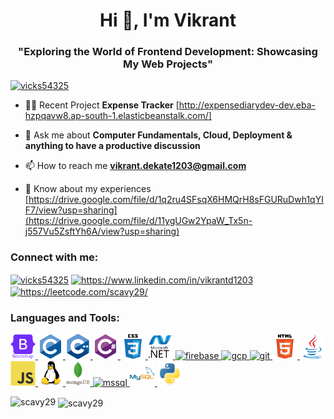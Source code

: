 <h1 align="center">Hi 👋, I'm Vikrant</h1>
<h3 align="center">"Exploring the World of Frontend Development: Showcasing My Web Projects"</h3>

<!-- <p align="left"> <img src="https://komarev.com/ghpvc/?username=scavy29&label=Profile%20views&color=0e75b6&style=flat" alt="scavy29" /> </p> -->

<p align="left"> <a href="https://twitter.com/vicks54325" target="blank"><img src="https://img.shields.io/twitter/follow/vicks54325?logo=twitter&style=for-the-badge" alt="vicks54325" /></a> </p>

- 🧑‍💻 Recent Project **Expense Tracker** [http://expensediarydev-dev.eba-hzpqavw8.ap-south-1.elasticbeanstalk.com/]

- 💬 Ask me about **Computer Fundamentals, Cloud, Deployment & anything to have a productive discussion**

- 📫 How to reach me **vikrant.dekate1203@gmail.com**

- 📄 Know about my experiences [https://drive.google.com/file/d/1q2ru4SFsqX6HMQrH8sFGURuDwh1qYIF7/view?usp=sharing](https://drive.google.com/file/d/11ygUGw2YpaW_Tx5n-j557Vu5ZsftYh6A/view?usp=sharing)

<h3 align="left">Connect with me:</h3>
<p align="left">
<a href="https://twitter.com/vicks54325" target="blank"><img align="center" src="https://raw.githubusercontent.com/rahuldkjain/github-profile-readme-generator/master/src/images/icons/Social/twitter.svg" alt="vicks54325" height="30" width="40" /></a>
<a href="https://linkedin.com/in/https://www.linkedin.com/in/vikrantd1203" target="blank"><img align="center" src="https://raw.githubusercontent.com/rahuldkjain/github-profile-readme-generator/master/src/images/icons/Social/linked-in-alt.svg" alt="https://www.linkedin.com/in/vikrantd1203" height="30" width="40" /></a>
<a href="https://www.leetcode.com/https://leetcode.com/scavy29/" target="blank"><img align="center" src="https://raw.githubusercontent.com/rahuldkjain/github-profile-readme-generator/master/src/images/icons/Social/leet-code.svg" alt="https://leetcode.com/scavy29/" height="30" width="40" /></a>
</p>

<h3 align="left">Languages and Tools:</h3>
<p align="left"> <a href="https://getbootstrap.com" target="_blank" rel="noreferrer"> <img src="https://raw.githubusercontent.com/devicons/devicon/master/icons/bootstrap/bootstrap-plain-wordmark.svg" alt="bootstrap" width="40" height="40"/> </a> <a href="https://www.cprogramming.com/" target="_blank" rel="noreferrer"> <img src="https://raw.githubusercontent.com/devicons/devicon/master/icons/c/c-original.svg" alt="c" width="40" height="40"/> </a> <a href="https://www.w3schools.com/cpp/" target="_blank" rel="noreferrer"> <img src="https://raw.githubusercontent.com/devicons/devicon/master/icons/cplusplus/cplusplus-original.svg" alt="cplusplus" width="40" height="40"/> </a> <a href="https://www.w3schools.com/cs/" target="_blank" rel="noreferrer"> <img src="https://raw.githubusercontent.com/devicons/devicon/master/icons/csharp/csharp-original.svg" alt="csharp" width="40" height="40"/> </a> <a href="https://www.w3schools.com/css/" target="_blank" rel="noreferrer"> <img src="https://raw.githubusercontent.com/devicons/devicon/master/icons/css3/css3-original-wordmark.svg" alt="css3" width="40" height="40"/> </a> <a href="https://dotnet.microsoft.com/" target="_blank" rel="noreferrer"> <img src="https://raw.githubusercontent.com/devicons/devicon/master/icons/dot-net/dot-net-original-wordmark.svg" alt="dotnet" width="40" height="40"/> </a> <a href="https://firebase.google.com/" target="_blank" rel="noreferrer"> <img src="https://www.vectorlogo.zone/logos/firebase/firebase-icon.svg" alt="firebase" width="40" height="40"/> </a> <a href="https://cloud.google.com" target="_blank" rel="noreferrer"> <img src="https://www.vectorlogo.zone/logos/google_cloud/google_cloud-icon.svg" alt="gcp" width="40" height="40"/> </a> <a href="https://git-scm.com/" target="_blank" rel="noreferrer"> <img src="https://www.vectorlogo.zone/logos/git-scm/git-scm-icon.svg" alt="git" width="40" height="40"/> </a> <a href="https://www.w3.org/html/" target="_blank" rel="noreferrer"> <img src="https://raw.githubusercontent.com/devicons/devicon/master/icons/html5/html5-original-wordmark.svg" alt="html5" width="40" height="40"/> </a> <a href="https://www.java.com" target="_blank" rel="noreferrer"> <img src="https://raw.githubusercontent.com/devicons/devicon/master/icons/java/java-original.svg" alt="java" width="40" height="40"/> </a> <a href="https://developer.mozilla.org/en-US/docs/Web/JavaScript" target="_blank" rel="noreferrer"> <img src="https://raw.githubusercontent.com/devicons/devicon/master/icons/javascript/javascript-original.svg" alt="javascript" width="40" height="40"/> </a> <a href="https://www.linux.org/" target="_blank" rel="noreferrer"> <img src="https://raw.githubusercontent.com/devicons/devicon/master/icons/linux/linux-original.svg" alt="linux" width="40" height="40"/> </a> <a href="https://www.mongodb.com/" target="_blank" rel="noreferrer"> <img src="https://raw.githubusercontent.com/devicons/devicon/master/icons/mongodb/mongodb-original-wordmark.svg" alt="mongodb" width="40" height="40"/> </a> <a href="https://www.microsoft.com/en-us/sql-server" target="_blank" rel="noreferrer"> <img src="https://www.svgrepo.com/show/303229/microsoft-sql-server-logo.svg" alt="mssql" width="40" height="40"/> </a> <a href="https://www.mysql.com/" target="_blank" rel="noreferrer"> <img src="https://raw.githubusercontent.com/devicons/devicon/master/icons/mysql/mysql-original-wordmark.svg" alt="mysql" width="40" height="40"/> </a> <a href="https://www.python.org" target="_blank" rel="noreferrer"> <img src="https://raw.githubusercontent.com/devicons/devicon/master/icons/python/python-original.svg" alt="python" width="40" height="40"/> </a> </p>

<p><img align="left" src="https://github-readme-stats.vercel.app/api/top-langs?username=scavy29&show_icons=true&locale=en&layout=compact" alt="scavy29" /></p>

<p>&nbsp;<img align="center" src="https://github-readme-stats.vercel.app/api?username=scavy29&show_icons=true&locale=en" alt="scavy29" /></p>

<!-- <p><img align="center" src="https://github-readme-streak-stats.herokuapp.com/?user=scavy29&" alt="scavy29" /></p> -->
